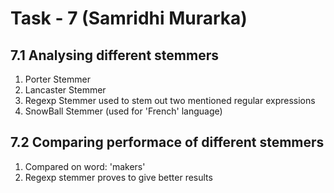 # Task - 7 (Samridhi Murarka)

## 7.1 Analysing different stemmers
   1. Porter Stemmer 
   2. Lancaster Stemmer
   3. Regexp Stemmer
      used to stem out two mentioned regular expressions
   4. SnowBall Stemmer (used for 'French' language)
   
## 7.2 Comparing performace of different stemmers
   1. Compared on word: 'makers'
   2. Regexp stemmer proves to give better results
